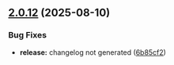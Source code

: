 ## [2.0.12](https://github.com/shridey/intelligentable/compare/v2.0.11...v2.0.12) (2025-08-10)


### Bug Fixes

* **release:** changelog not generated ([6b85cf2](https://github.com/shridey/intelligentable/commit/6b85cf2722a2d7982339bc7c138bf1c29385aaf9))
